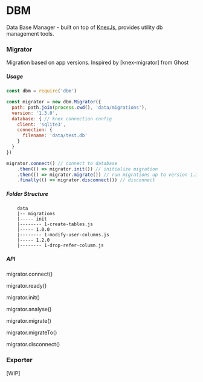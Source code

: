 # DBM

Data Base Manager - built on top of [KnexJs](http://knexjs.org), provides utility db management tools.

### Migrator

Migration based on app versions. Inspired by [knex-migrator] from Ghost

##### Usage

```javascript
const dbm = require('dbm')

const migrator = new dbm.Migrator({
  path: path.join(process.cwd(), 'data/migrations'),
  version: '1.3.0', 
  database: { // knex connection config
    client: 'sqlite3',
    connection: {
      filename: 'data/test.db'
    }
  }
})

migrator.connect() // connect to database
    .then(() => migrator.init()) // initialize migration
    .then(() => migrator.migrate()) // run migrations up to version 1.3.0
    .finally(() => migrator.disconnect()) // disconnect
```

##### Folder Structure

```text
    data
    |-- migrations
    |----- init
    |-------- 1-create-tables.js
    |----- 1.0.0
    |-------- 1-modify-user-columns.js
    |----- 1.2.0
    |-------- 1-drop-refer-column.js
```

##### API

migrator.connect()

migrator.ready()

migrator.init()

migrator.analyse()

migrator.migrate()

migrator.migrateTo()

migrator.disconnect()

### Exporter

[WIP]
